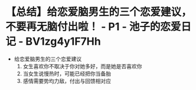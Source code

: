 # 【总结】给恋爱脑男生的三个恋爱建议，不要再无脑付出啦！ - P1 - 池子的恋爱日记 - BV1zg4y1F7Hh

-   给恋爱脑男生的三个恋爱建议
    1.  女生喜欢你不取决于你对她多好，而是她是否喜欢你
    2.  当女生说慢热时，可能已经把你当备胎
    3.  感情需要势均力敌，付出与回馈相对应